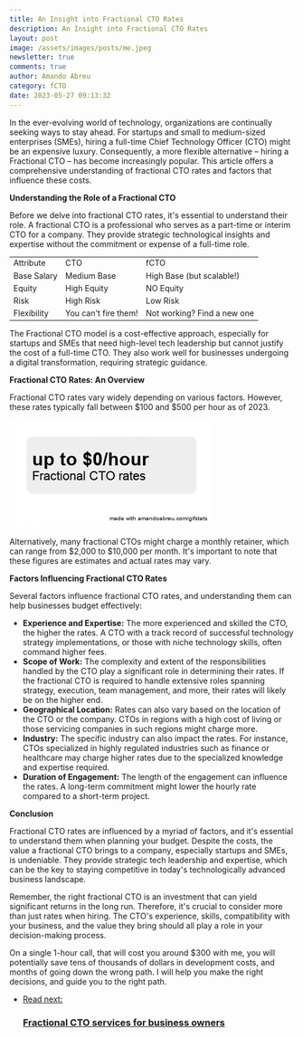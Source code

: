 ```yaml
---
title: An Insight into Fractional CTO Rates
description: An Insight into Fractional CTO Rates
layout: post
image: /assets/images/posts/me.jpeg
newsletter: true
comments: true
author: Amando Abreu
category: fCTO
date: 2023-05-27 09:13:32
---
```

In the ever-evolving world of technology, organizations are continually seeking ways to stay ahead. For startups and small to medium-sized enterprises (SMEs), hiring a full-time Chief Technology Officer (CTO) might be an expensive luxury. Consequently, a more flexible alternative – hiring a Fractional CTO – has become increasingly popular. This article offers a comprehensive understanding of fractional CTO rates and factors that influence these costs.

**Understanding the Role of a Fractional CTO**

Before we delve into fractional CTO rates, it's essential to understand their role. A fractional CTO is a professional who serves as a part-time or interim CTO for a company. They provide strategic technological insights and expertise without the commitment or expense of a full-time role.

<table>
  <tr>
   <td>Attribute
   </td>
   <td>CTO
   </td>
   <td>fCTO
   </td>
  </tr>
  <tr>
   <td>Base Salary
   </td>
   <td>Medium Base
   </td>
   <td>High Base (but scalable!)
   </td>
  </tr>
  <tr>
   <td>Equity
   </td>
   <td>High Equity
   </td>
   <td>NO Equity
   </td>
  </tr>
  <tr>
   <td>Risk
   </td>
   <td>High Risk
   </td>
   <td>Low Risk 
   </td>
  </tr>
  <tr>
   <td>Flexibility
   </td>
   <td>You can't fire them!
   </td>
   <td>Not working? Find a new one
   </td>
  </tr>
</table>


The Fractional CTO model is a cost-effective approach, especially for startups and SMEs that need high-level tech leadership but cannot justify the cost of a full-time CTO. They also work well for businesses undergoing a digital transformation, requiring strategic guidance.

**Fractional CTO Rates: An Overview**

Fractional CTO rates vary widely depending on various factors. However, these rates typically fall between $100 and $500 per hour as of 2023. 

<img src="assets/images/posts/cto_rates.gif" alt="Fractional CTO Rates" />

Alternatively, many fractional CTOs might charge a monthly retainer, which can range from $2,000 to $10,000 per month. It's important to note that these figures are estimates and actual rates may vary.

**Factors Influencing Fractional CTO Rates**

Several factors influence fractional CTO rates, and understanding them can help businesses budget effectively:

- **Experience and Expertise:** The more experienced and skilled the CTO, the higher the rates. A CTO with a track record of successful technology strategy implementations, or those with niche technology skills, often command higher fees.
- **Scope of Work:** The complexity and extent of the responsibilities handled by the CTO play a significant role in determining their rates. If the fractional CTO is required to handle extensive roles spanning strategy, execution, team management, and more, their rates will likely be on the higher end.
- **Geographical Location:** Rates can also vary based on the location of the CTO or the company. CTOs in regions with a high cost of living or those servicing companies in such regions might charge more.
- **Industry:** The specific industry can also impact the rates. For instance, CTOs specialized in highly regulated industries such as finance or healthcare may charge higher rates due to the specialized knowledge and expertise required.
- **Duration of Engagement:** The length of the engagement can influence the rates. A long-term commitment might lower the hourly rate compared to a short-term project.

**Conclusion**

Fractional CTO rates are influenced by a myriad of factors, and it's essential to understand them when planning your budget. Despite the costs, the value a fractional CTO brings to a company, especially startups and SMEs, is undeniable. They provide strategic tech leadership and expertise, which can be the key to staying competitive in today's technologically advanced business landscape.

Remember, the right fractional CTO is an investment that can yield significant returns in the long run. Therefore, it's crucial to consider more than just rates when hiring. The CTO's experience, skills, compatibility with your business, and the value they bring should all play a role in your decision-making process.

On a single 1-hour call, that will cost you around $300 with me, you will potentially save tens of thousands of dollars in development costs, and months of going down the wrong path. I will help you make the right decisions, and guide you to the right path.

<ul class="listing">
    <li class="listing__li">
        <a class="listing__link block" href="/fractional-cto/">
            <div class="listing__item">
                <div class="listing__type">Read next:</div>
                <h3 class="listing__title">Fractional CTO services for business owners</h3>
            </div>
        </a>
    </li>
</ul>